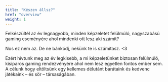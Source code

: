 ```yaml
---
title: "Készen állsz?"
href: "overview"
weight: 1
---
```

Felkészültél az év legnagyobb, minden képzeletet felülmúló, nagyszabású gaming eseményére ahol mindenki ott lesz aki számít?

Nos ez nem az. De ne bánkódj, nekünk te is számítasz. <3

Ezért hívtunk meg az év legkisebb, a mi képzeletünket biztosan felülmúló, kisiparos gaming rendezvényére ahol nem lesz egyetlen fontos ember sem. A célunk hogy eltöltsünk egy kellemes délutánt barátaink és kedvenc játékaink – és sör – társaságában.
